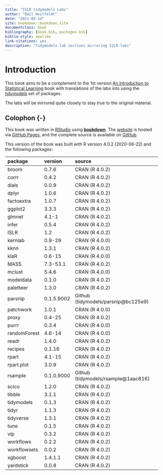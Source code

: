 ```yaml
--- 
title: "ISLR tidymodels Labs"
author: "Emil Hvitfeldt"
date: "2021-05-14"
site: bookdown::bookdown_site
documentclass: book
bibliography: [book.bib, packages.bib]
biblio-style: apalike
link-citations: yes
description: "tidymodels lab sections mirroring ISLR labs"
---
```


# Introduction

This book aims to be a complement to the 1st version [An Introduction to Statistical Learning](https://www.statlearning.com/) book with translations of the labs into using the [tidymodels](https://www.tidymodels.org/) set of packages.

The labs will be mirrored quite closely to stay true to the original material.

## Colophon {-}

This book was written in [RStudio](http://www.rstudio.com/ide/) using [**bookdown**](http://bookdown.org/). The [website](https://emilhvitfeldt.github.io/ISLR-tidymodels-labs/index.html) is hosted via [GitHub Pages](https://pages.github.com/), and the complete source is available on [GitHub](https://github.com/EmilHvitfeldt/ISLR-tidymodels-labs).

This version of the book was built with R version 4.0.2 (2020-06-22) and the following packages:


|package      |version    |source                               |
|:------------|:----------|:------------------------------------|
|broom        |0.7.6      |CRAN (R 4.0.2)                       |
|corrr        |0.4.2      |CRAN (R 4.0.2)                       |
|dials        |0.0.9      |CRAN (R 4.0.2)                       |
|dplyr        |1.0.6      |CRAN (R 4.0.2)                       |
|factoextra   |1.0.7      |CRAN (R 4.0.2)                       |
|ggplot2      |3.3.3      |CRAN (R 4.0.2)                       |
|glmnet       |4.1-1      |CRAN (R 4.0.2)                       |
|infer        |0.5.4      |CRAN (R 4.0.2)                       |
|ISLR         |1.2        |CRAN (R 4.0.2)                       |
|kernlab      |0.9-29     |CRAN (R 4.0.0)                       |
|kknn         |1.3.1      |CRAN (R 4.0.2)                       |
|klaR         |0.6-15     |CRAN (R 4.0.0)                       |
|MASS         |7.3-53.1   |CRAN (R 4.0.2)                       |
|mclust       |5.4.6      |CRAN (R 4.0.0)                       |
|modeldata    |0.1.0      |CRAN (R 4.0.2)                       |
|paletteer    |1.3.0      |CRAN (R 4.0.2)                       |
|parsnip      |0.1.5.9002 |Github (tidymodels/parsnip\@bc125e9) |
|patchwork    |1.0.1      |CRAN (R 4.0.0)                       |
|proxy        |0.4-25     |CRAN (R 4.0.2)                       |
|purrr        |0.3.4      |CRAN (R 4.0.0)                       |
|randomForest |4.6-14     |CRAN (R 4.0.0)                       |
|readr        |1.4.0      |CRAN (R 4.0.2)                       |
|recipes      |0.1.16     |CRAN (R 4.0.2)                       |
|rpart        |4.1-15     |CRAN (R 4.0.2)                       |
|rpart.plot   |3.0.9      |CRAN (R 4.0.2)                       |
|rsample      |0.1.0.9000 |Github (tidymodels/rsample\@1aac816) |
|scico        |1.2.0      |CRAN (R 4.0.2)                       |
|tibble       |3.1.1      |CRAN (R 4.0.2)                       |
|tidymodels   |0.1.3      |CRAN (R 4.0.2)                       |
|tidyr        |1.1.3      |CRAN (R 4.0.2)                       |
|tidyverse    |1.3.1      |CRAN (R 4.0.2)                       |
|tune         |0.1.5      |CRAN (R 4.0.2)                       |
|vip          |0.3.2      |CRAN (R 4.0.2)                       |
|workflows    |0.2.2      |CRAN (R 4.0.2)                       |
|workflowsets |0.0.2      |CRAN (R 4.0.2)                       |
|xgboost      |1.4.1.1    |CRAN (R 4.0.2)                       |
|yardstick    |0.0.8      |CRAN (R 4.0.2)                       |
